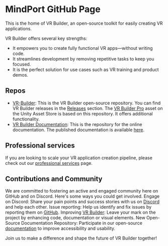 # MindPort GitHub Page
This is the home of VR Builder, an open-source toolkit for easily creating VR applications.

VR Builder offers several key strengths:
- It empowers you to create fully functional VR apps—without writing code.
- It streamlines development by removing repetitive tasks to keep you focused.
- It is the perfect solution for use cases such as VR training and product demos.
  
## Repos
- [VR-Builder](https://github.com/MindPort-GmbH/VR-Builder): This is the VR Builder open-source repository. You can find VR Builder releases in the [Releases](https://github.com/MindPort-GmbH/VR-Builder/releases) section. The [VR Builder Pro](https://u3d.as/3pUD) asset on the Unity Asset Store is based on this repository. It offers additional functionality.
- [VR Builder Documentation](https://github.com/MindPort-GmbH/VR-Builder-Documentation): This is the repository for the online documentation. The published documentation is available [here](documentation.mindport.co).

## Professional services
If you are looking to scale your VR application creation pipeline, please check out our [professional services](https://www.mindport.co/vr-builder/pricing) page.

## Contributions and Community
We are committed to fostering an active and engaged community here on GitHub and on Discord. Here's some ways you could get involved.
Engage on Discord: Share your pain points and success stories with us on [Discord](https://discord.gg/H7JXTTT9) and help each other.
Issue reporting: Help us identify and fix issues by reporting them on [GitHub](https://github.com/MindPort-GmbH/VR-Builder/issues).
Improving [VR Builder](https://github.com/MindPort-GmbH/VR-Builder): Leave your mark on the project by enhancing code, documentation or visual elements.
New Open-Source Documentation Repository: Participate in our open-source [documentation](https://github.com/MindPort-GmbH/VR-Builder-Documentation) to improve accessibility and usability.

Join us to make a difference and shape the future of VR Builder together!
